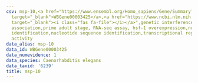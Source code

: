 ```yaml
---
csv: msp-10,<a href="https://www.ensembl.org/Homo_sapiens/Gene/Summary?db=core;g=WBGene00003425"
  target="_blank">WBGene00003425</a>,<a href="https://www.ncbi.nlm.nih.gov/pubmed/30894454"
  target="_blank"><i class="fas fa-file"></i></a>",genetic interference,functional
  association,prime adult stage, RNA-seq assay, hsf-1 overexpression,nucleotide sequence
  identification,nucleotide sequence identification,transcriptional regulation,up-regulates
  activity
data_alias: msp-10
data_id: WBGene00003425
data_numevidence: 1
data_species: Caenorhabditis elegans
data_taxid: '6239'
title: msp-10
---
```

